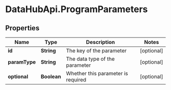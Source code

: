 # DataHubApi.ProgramParameters

## Properties
Name | Type | Description | Notes
------------ | ------------- | ------------- | -------------
**id** | **String** | The key of the parameter | [optional] 
**paramType** | **String** | The data type of the parameter | [optional] 
**optional** | **Boolean** | Whether this parameter is required | [optional] 


